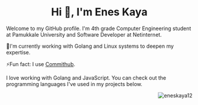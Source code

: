 <h1 align="center">Hi 👋, I'm Enes Kaya</h1>    

<p>Welcome to my GitHub profile. I'm 4th grade Computer Engineering student at Pamukkale University and Software Developer at Netinternet. </p>
 
<p>🌱I'm currently working with Golang and Linux systems to deepen my expertise.</p>
<p>⚡Fun fact: I use <a href="https://www.commithub.co/" target="_blank">Commithub</a>.</p>
<p>I love working with Golang and JavaScript. You can check out the programming languages I've used in my projects below.</p>

<p align="right"> <img src="https://komarev.com/ghpvc/?username=eneskaya12&label=Profile%20views&color=262626&style=flat" alt="eneskaya12" /></p>
